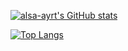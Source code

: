 [![alsa-ayrt's GitHub stats](https://github-readme-stats.vercel.app/api?username=alsa-ayrt)](https://github.com/anuraghazra/github-readme-stats)

[![Top Langs](https://github-readme-stats.vercel.app/api/top-langs/?username=alsa-ayrt)](https://github.com/anuraghazra/github-readme-stats)
